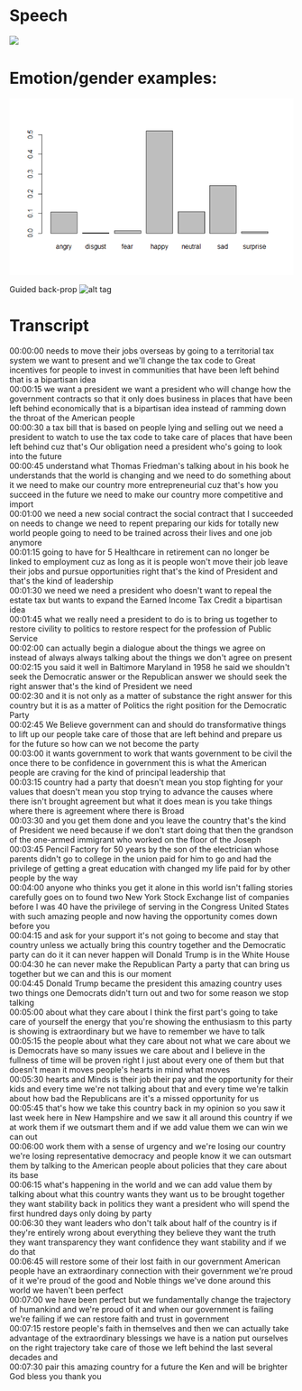 # Speech
![](demo.gif)

# Emotion/gender examples:

![alt tag](emos.png)

Guided back-prop
![alt tag](images/gradcam_results.png)

# Transcript
00:00:00 needs to move their jobs overseas by going to a territorial tax system we want to present and we'll change the tax code to Great incentives for people to invest in communities that have been left behind that is a bipartisan idea<br />
00:00:15 we want a president we want a president who will change how the government contracts so that it only does business in places that have been left behind economically that is a bipartisan idea instead of ramming down the throat of the American people<br />
00:00:30 a tax bill that is based on people lying and selling out we need a president to watch to use the tax code to take care of places that have been left behind cuz that's Our obligation need a president who's going to look into the future<br />
00:00:45 understand what Thomas Friedman's talking about in his book he understands that the world is changing and we need to do something about it we need to make our country more entrepreneurial cuz that's how you succeed in the future we need to make our country more competitive and import<br />
00:01:00 we need a new social contract the social contract that I succeeded on needs to change we need to repent preparing our kids for totally new world people going to need to be trained across their lives and one job anymore<br />
00:01:15 going to have for 5 Healthcare in retirement can no longer be linked to employment cuz as long as it is people won't move their job leave their jobs and pursue opportunities right that's the kind of President and that's the kind of leadership<br />
00:01:30 we need we need a president who doesn't want to repeal the estate tax but wants to expand the Earned Income Tax Credit a bipartisan idea<br />
00:01:45 what we really need a president to do is to bring us together to restore civility to politics to restore respect for the profession of Public Service <br />
00:02:00 can actually begin a dialogue about the things we agree on instead of always always talking about the things we don't agree on present<br />
00:02:15 you said it well in Baltimore Maryland in 1958 he said we shouldn't seek the Democratic answer or the Republican answer we should seek the right answer that's the kind of President we need<br />
00:02:30 and it is not only as a matter of substance the right answer for this country but it is as a matter of Politics the right position for the Democratic Party<br />
00:02:45 We Believe government can and should do transformative things to lift up our people take care of those that are left behind and prepare us for the future so how can we not become the party<br />
00:03:00 it wants government to work that wants government to be civil the once there to be confidence in government this is what the American people are craving for the kind of principal leadership that<br />
00:03:15 country had a party that doesn't mean you stop fighting for your values that doesn't mean you stop trying to advance the causes where there isn't brought agreement but what it does mean is you take things where there is agreement where there is Broad<br />
00:03:30 and you get them done and you leave the country that's the kind of President we need because if we don't start doing that then the grandson of the one-armed immigrant who worked on the floor of the Joseph<br />
00:03:45 Pencil Factory for 50 years by the son of the electrician whose parents didn't go to college in the union paid for him to go and had the privilege of getting a great education with changed my life paid for by other people by the way<br />
00:04:00 anyone who thinks you get it alone in this world isn't falling stories carefully goes on to found two New York Stock Exchange list of companies before I was 40 have the privilege of serving in the Congress United States with such amazing people and now having the opportunity comes down before you<br />
00:04:15 and ask for your support it's not going to become and stay that country unless we actually bring this country together and the Democratic party can do it it can never happen will Donald Trump is in the White House<br />
00:04:30 he can never make the Republican Party a party that can bring us together but we can and this is our moment<br />
00:04:45 Donald Trump became the president this amazing country uses two things one Democrats didn't turn out and two for some reason we stop talking<br />
00:05:00 about what they care about I think the first part's going to take care of yourself the energy that you're showing the enthusiasm to this party is showing is extraordinary but we have to remember we have to talk<br />
00:05:15 the people about what they care about not what we care about we is Democrats have so many issues we care about and I believe in the fullness of time will be proven right I just about every one of them but that doesn't mean it moves people's hearts in mind what moves<br />
00:05:30 hearts and Minds is their job their pay and the opportunity for their kids and every time we're not talking about that and every time we're talkin about how bad the Republicans are it's a missed opportunity for us<br />
00:05:45 that's how we take this country back in my opinion so you saw it last week here in New Hampshire and we saw it all around this country if we at work them if we outsmart them and if we add value them we can win we can out<br />
00:06:00 work them with a sense of urgency and we're losing our country we're losing representative democracy and people know it we can outsmart them by talking to the American people about policies that they care about its base<br />
00:06:15 what's happening in the world and we can add value them by talking about what this country wants they want us to be brought together they want stability back in politics they want a president who will spend the first hundred days only doing by party<br />
00:06:30 they want leaders who don't talk about half of the country is if they're entirely wrong about everything they believe they want the truth they want transparency they want confidence they want stability and if we do that<br />
00:06:45 will restore some of their lost faith in our government American people have an extraordinary connection with their government we're proud of it we're proud of the good and Noble things we've done around this world we haven't been perfect<br />
00:07:00 we have been perfect but we fundamentally change the trajectory of humankind and we're proud of it and when our government is failing we're failing if we can restore faith and trust in government<br />
00:07:15 restore people's faith in themselves and then we can actually take advantage of the extraordinary blessings we have is a nation put ourselves on the right trajectory take care of those we left behind the last several decades and<br />
00:07:30 pair this amazing country for a future the Ken and will be brighter God bless you thank you<br />
